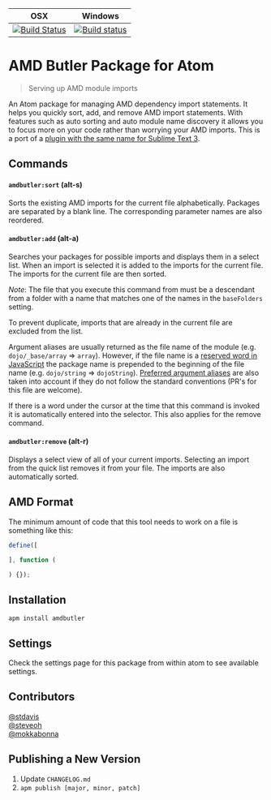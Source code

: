 OSX | Windows
------------|------------
[![Build Status](http://img.shields.io/travis/agrc/atom-amdbutler/master.svg)](https://travis-ci.org/agrc/atom-amdbutler) | [![Build status](https://img.shields.io/appveyor/ci/stdavis/atom-amdbutler/master.svg)](https://ci.appveyor.com/project/stdavis/atom-amdbutler/branch/master)

# AMD Butler Package for Atom

>Serving up AMD module imports

An Atom package for managing AMD dependency import statements. It helps you quickly sort, add, and remove AMD import statements. With features such as auto sorting and auto module name discovery it allows you to focus more on your code rather than worrying your AMD imports. This is a port of a [plugin with the same name for Sublime Text 3](https://github.com/agrc/AmdButler).

## Commands
#### `amdbutler:sort` (alt-s)
Sorts the existing AMD imports for the current file alphabetically. Packages are separated by a blank line. The corresponding parameter names are also reordered.

#### `amdbutler:add` (alt-a)
Searches your packages for possible imports and displays them in a select list. When an import is selected it is added to the imports for the current file. The imports for the current file are then sorted.

*Note*: The file that you execute this command from must be a descendant from a folder with a name that matches one of the names in the `baseFolders` setting.

To prevent duplicate, imports that are already in the current file are excluded from the list.

Argument aliases are usually returned as the file name of the module (e.g. `dojo/_base/array` => `array`). However, if the file name is a [reserved word in JavaScript](https://developer.mozilla.org/en-US/docs/Web/JavaScript/Reference/Lexical_grammar) the package name is prepended to the beginning of the file name (e.g. `dojo/string` => `dojoString`). [Preferred argument aliases](lib/data/preferred-argument-aliases.js) are also taken into account if they do not follow the standard conventions (PR's for this file are welcome).

If there is a word under the cursor at the time that this command is invoked it is automatically entered into the selector. This also applies for the remove command.

#### `amdbutler:remove` (alt-r)
Displays a select view of all of your current imports. Selecting an import from the quick list removes it from your file. The imports are also automatically sorted.

## AMD Format
The minimum amount of code that this tool needs to work on a file is something like this:
```js
define([

], function (

) {});
```

## Installation
`apm install amdbutler`

## Settings
Check the settings page for this package from within atom to see available settings.

## Contributors
[@stdavis](http://github.com/stdavis)  
[@steveoh](http://github.com/steveoh)  
[@mokkabonna](http://github.com/mokkabonna)  

## Publishing a New Version
1. Update `CHANGELOG.md`
1. `apm publish [major, minor, patch]`
